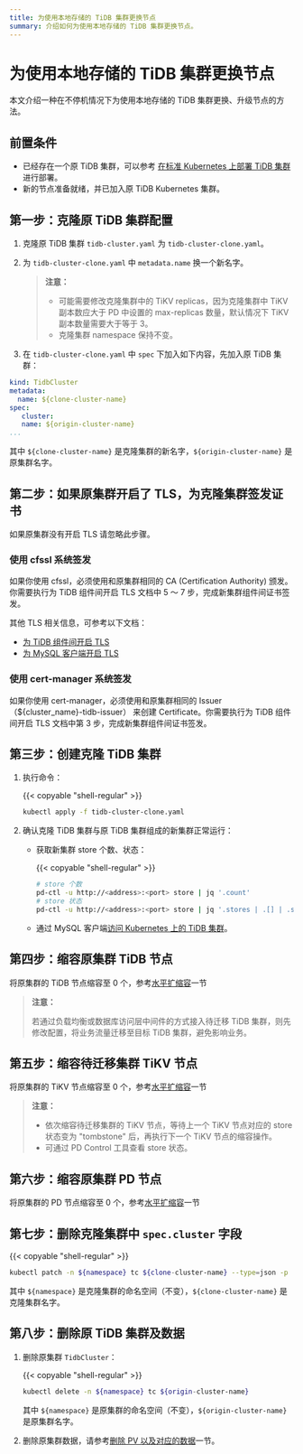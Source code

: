 ```yaml
---
title: 为使用本地存储的 TiDB 集群更换节点
summary: 介绍如何为使用本地存储的 TiDB 集群更换节点。
---
```


# 为使用本地存储的 TiDB 集群更换节点

本文介绍一种在不停机情况下为使用本地存储的 TiDB 集群更换、升级节点的方法。

## 前置条件

- 已经存在一个原 TiDB 集群，可以参考 [在标准 Kubernetes 上部署 TiDB 集群](deploy-on-general-kubernetes.md)进行部署。
- 新的节点准备就绪，并已加入原 TiDB Kubernetes 集群。

## 第一步：克隆原 TiDB 集群配置

1. 克隆原 TiDB 集群 `tidb-cluster.yaml` 为 `tidb-cluster-clone.yaml`。
2. 为 `tidb-cluster-clone.yaml` 中 `metadata.name` 换一个新名字。

    > **注意：**
    >
    > * 可能需要修改克隆集群中的 TiKV replicas，因为克隆集群中 TiKV 副本数应大于 PD 中设置的 max-replicas 数量，默认情况下 TiKV 副本数量需要大于等于 3。
    > * 克隆集群 namespace 保持不变。

3. 在 `tidb-cluster-clone.yaml` 中 `spec` 下加入如下内容，先加入原 TiDB 集群：

```yaml
kind: TidbCluster
metadata:
  name: ${clone-cluster-name}
spec:
   cluster:
   name: ${origin-cluster-name}
...
```

其中 `${clone-cluster-name}` 是克隆集群的新名字，`${origin-cluster-name}` 是原集群名字。

## 第二步：如果原集群开启了 TLS，为克隆集群签发证书

如果原集群没有开启 TLS 请忽略此步骤。

### 使用 cfssl 系统签发

如果你使用 cfssl，必须使用和原集群相同的 CA (Certification Authority) 颁发。你需要执行为 TiDB 组件间开启 TLS 文档中 5 ～ 7 步，完成新集群组件间证书签发。

其他 TLS 相关信息，可参考以下文档：

- [为 TiDB 组件间开启 TLS](enable-tls-between-components.md)
- [为 MySQL 客户端开启 TLS](enable-tls-for-mysql-client.md)

### 使用 cert-manager 系统签发

如果你使用 cert-manager，必须使用和原集群相同的 Issuer（${cluster_name}-tidb-issuer） 来创建 Certificate。你需要执行为 TiDB 组件间开启 TLS 文档中第 3 步，完成新集群组件间证书签发。

## 第三步：创建克隆 TiDB 集群

1. 执行命令：

    {{< copyable "shell-regular" >}}
    
    ```bash
    kubectl apply -f tidb-cluster-clone.yaml
    ```

2. 确认克隆 TiDB 集群与原 TiDB 集群组成的新集群正常运行：

   - 获取新集群 store 个数、状态：

     {{< copyable "shell-regular" >}}

       ```bash
       # store 个数
       pd-ctl -u http://<address>:<port> store | jq '.count'
       # store 状态
       pd-ctl -u http://<address>:<port> store | jq '.stores | .[] | .store.state_name'
       ```

   - 通过 MySQL 客户端[访问 Kubernetes 上的 TiDB 集群](access-tidb.md)。

## 第四步：缩容原集群 TiDB 节点

将原集群的 TiDB 节点缩容至 0 个，参考[水平扩缩容](scale-a-tidb-cluster.md#水平扩缩容)一节

> **注意：**
>
> 若通过负载均衡或数据库访问层中间件的方式接入待迁移 TiDB 集群，则先修改配置，将业务流量迁移至目标 TiDB 集群，避免影响业务。

## 第五步：缩容待迁移集群 TiKV 节点

将原集群的 TiKV 节点缩容至 0 个，参考[水平扩缩容](scale-a-tidb-cluster.md#水平扩缩容)一节

> **注意：**
>
> * 依次缩容待迁移集群的 TiKV 节点，等待上一个 TiKV 节点对应的 store 状态变为 "tombstone" 后，再执行下一个 TiKV 节点的缩容操作。
> * 可通过 PD Control 工具查看 store 状态。

## 第六步：缩容原集群 PD 节点

将原集群的 PD 节点缩容至 0 个，参考[水平扩缩容](scale-a-tidb-cluster.md#水平扩缩容)一节

## 第七步：删除克隆集群中 `spec.cluster` 字段

{{< copyable "shell-regular" >}}

```bash
kubectl patch -n ${namespace} tc ${clone-cluster-name} --type=json -p '[{"op":"remove", "path":"/spec/cluster"}]'
```

其中 `${namespace}` 是克隆集群的命名空间（不变），`${clone-cluster-name}` 是克隆集群名字。

## 第八步：删除原 TiDB 集群及数据

1. 删除原集群 `TidbCluster`：

    {{< copyable "shell-regular" >}}
    
    ```bash
    kubectl delete -n ${namespace} tc ${origin-cluster-name}
    ```
    
    其中 `${namespace}` 是原集群的命名空间（不变），`${origin-cluster-name}` 是原集群名字。

2. 删除原集群数据，请参考[删除 PV 以及对应的数据](configure-storage-class.md)一节。
